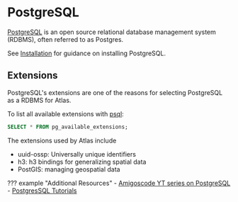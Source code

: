 # PostgreSQL

[PostgreSQL](https://www.postgresql.org/) is an open source relational database management system (RDBMS), often referred to as Postgres.

See [Installation](../../get-started/installation.md) for guidance on installing PostgreSQL.

## Extensions

PostgreSQL's extensions are one of the reasons for selecting PostgreSQL as a RDBMS for Atlas.

To list all available extensions with [psql](psql.md):

```sql
SELECT * FROM pg_available_extensions;
```

The extensions used by Atlas include

- uuid-ossp: Universally unique identifiers
- h3: h3 bindings for generalizing spatial data
- PostGIS: managing geospatial data



??? example "Additional Resources"
    - [Amigoscode YT series on PostgreSQL](https://www.youtube.com/playlist?list=PLwvrYc43l1MxAEOI_KwGe8l42uJxMoKeS)
    - [PostgresSQL Tutorials](https://www.postgresqltutorial.com/)